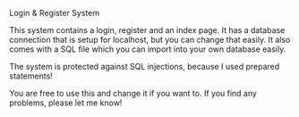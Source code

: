 Login & Register System

This system contains a login, register and an index page. 
It has a database connection that is setup for localhost, but you can change that easily. 
It also comes with a SQL file which you can import into your own database easily. 

The system is protected against SQL injections, because I used prepared statements!

You are free to use this and change it if you want to. 
If you find any problems, please let me know! 
